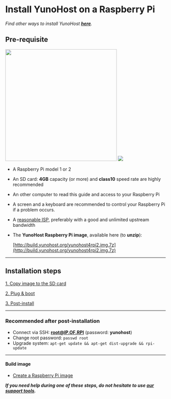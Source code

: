 # Install YunoHost on a Raspberry Pi

*Find other ways to install YunoHost **[here](/install)**.*

## Pre-requisite
<img src="https://yunohost.org/images/Raspberry_Pi_2_Model_B_v1.1_front_angle_new.jpg" width=350>
<img src="https://yunohost.org/images/micro-sd-card.jpg">

* A Raspberry Pi model 1 or 2
* An SD card: **4GB** capacity (or more) and **class10** speed rate are highly recommended
* An other computer to read this guide and access to your Raspberry Pi
* A screen and a keyboard are recommended to control your Raspberry Pi if a problem occurs.
* A [reasonable ISP](/isp), preferably with a good and unlimited upstream bandwidth
* The **YunoHost Raspberry Pi image**, available here (to **unzip**):

    [http://build.yunohost.org/yunohost4rpi2.img.7z](http://build.yunohost.org/yunohost4rpi2.img.7z)

---

## Installation steps

<a class="btn btn-lg btn-default" href="/copy_image">1. Copy image to the SD card</a>

<a class="btn btn-lg btn-default" href="/plug_and_boot">2. Plug & boot</a>

<a class="btn btn-lg btn-default" href="/postinstall">3. Post-install</a>

---

### Recommended after post-installation

* Connect via SSH: **root@IP.OF.RPI** (password: **yunohost**)
* Change root password: `passwd root`
* Upgrade system: `apt-get update && apt-get dist-upgrade && rpi-update`

---

#### Build image
* [Create a Raspberry Pi image](/build_arm_image_en)

***If you need help during one of these steps, do not hesitate to use [our support tools](/support).***

